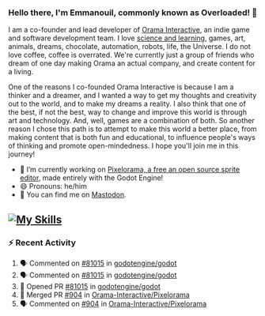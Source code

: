 ### Hello there, I'm Emmanouil, commonly known as Overloaded! 👋
I am a co-founder and lead developer of [Orama Interactive](https://www.orama-interactive.com/), an indie game and software development team. I love [science and learning](https://github.com/OverloadedOrama/KnowledgeBase), games, art, animals, dreams, chocolate, automation, robots, life, the Universe. I do not love coffee, coffee is overrated. We're currently just a group of friends who dream of one day making Orama an actual company, and create content for a living.

One of the reasons I co-founded Orama Interactive is because I am a thinker and a dreamer, and I wanted a way to get my thoughts and creativity out to the world, and to make my dreams a reality. I also think that one of the best, if not the best, way to change and improve this world is through art and technology. And, well, games are a combination of both. So another reason I chose this path is to attempt to make this world a better place, from making content that is both fun and educational, to influence people's ways of thinking and promote open-mindedness. I hope you'll join me in this journey!

- 🔭 I’m currently working on [Pixelorama, a free an open source sprite editor](https://github.com/Orama-Interactive/Pixelorama), made entirely with the Godot Engine!
- 😄 Pronouns: he/him
- 🐘 You can find me on <a rel="me" href="https://mastodon.social/@Overloaded">Mastodon</a>.

[![My Skills](https://skillicons.dev/icons?i=godot,py,cpp,cs,git,linux,html)](https://skillicons.dev)
---

### :zap: Recent Activity

<!--START_SECTION:activity-->
1. 🗣 Commented on [#81015](https://github.com/godotengine/godot/pull/81015#issuecomment-1694725894) in [godotengine/godot](https://github.com/godotengine/godot)
2. 🗣 Commented on [#81015](https://github.com/godotengine/godot/pull/81015#issuecomment-1694687734) in [godotengine/godot](https://github.com/godotengine/godot)
3. 💪 Opened PR [#81015](https://github.com/godotengine/godot/pull/81015) in [godotengine/godot](https://github.com/godotengine/godot)
4. 🎉 Merged PR [#904](https://github.com/Orama-Interactive/Pixelorama/pull/904) in [Orama-Interactive/Pixelorama](https://github.com/Orama-Interactive/Pixelorama)
5. 🗣 Commented on [#904](https://github.com/Orama-Interactive/Pixelorama/pull/904#issuecomment-1692871810) in [Orama-Interactive/Pixelorama](https://github.com/Orama-Interactive/Pixelorama)
<!--END_SECTION:activity-->

<!--
**OverloadedOrama/OverloadedOrama** is a ✨ _special_ ✨ repository because its `README.md` (this file) appears on your GitHub profile.

Here are some ideas to get you started:

- 👯 I’m looking to collaborate on ...
- 🤔 I’m looking for help with ...
- 💬 Ask me about ...
- 📫 How to reach me: ...
- ⚡ Fun fact: ...
-->
